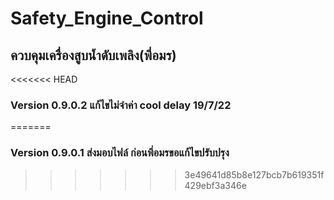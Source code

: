 # Safety_Engine_Control
## ควบคุมเครื่องสูบน้ำดับเพลิง(พี่อมร)
<<<<<<< HEAD
### Version 0.9.0.2 แก้ไขไม่จำค่า cool delay 19/7/22
=======
### Version 0.9.0.1 ส่งมอบไฟล์ ก่อนพี่อมรขอแก้ไขปรับปรุง
>>>>>>> 3e49641d85b8e127bcb7b619351f429ebf3a346e
